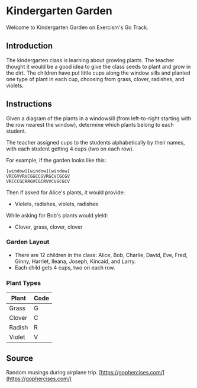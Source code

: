 # Kindergarten Garden

Welcome to Kindergarten Garden on Exercism's Go Track.

## Introduction

The kindergarten class is learning about growing plants. The teacher thought it would be a good idea to give the class seeds to plant and grow in the dirt. The children have put little cups along the window sills and planted one type of plant in each cup, choosing from grass, clover, radishes, and violets.

## Instructions

Given a diagram of the plants in a windowsill (from left-to-right starting with the row nearest the window), determine which plants belong to each student.

The teacher assigned cups to the students alphabetically by their names, with each student getting 4 cups (two on each row).

For example, if the garden looks like this:
```
[window][window][window]
VRCGVVRVCGGCCGVRGCVCGCGV
VRCCCGCRRGVCGCRVVCVGCGCV
```

Then if asked for Alice's plants, it would provide:
- Violets, radishes, violets, radishes

While asking for Bob's plants would yield:
- Clover, grass, clover, clover

### Garden Layout

- There are 12 children in the class: Alice, Bob, Charlie, David, Eve, Fred, Ginny, Harriet, Ileana, Joseph, Kincaid, and Larry.
- Each child gets 4 cups, two on each row.

### Plant Types

| Plant   | Code |
|---------|------|
| Grass   | G    |
| Clover  | C    |
| Radish  | R    |
| Violet  | V    |

## Source

Random musings during airplane trip. [https://gophercises.com/](https://gophercises.com/)

